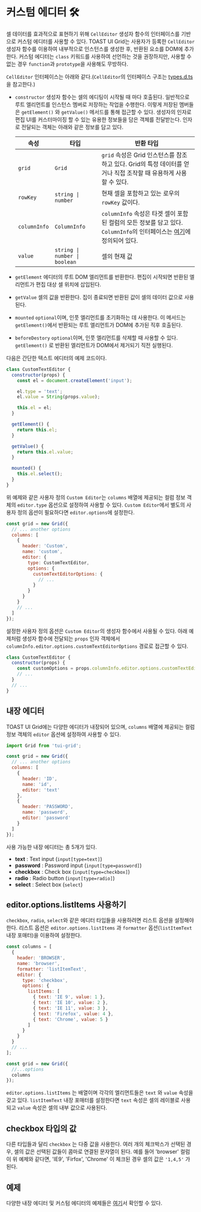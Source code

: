 # 커스텀 에디터 🛠

셀 데이터를 효과적으로 표현하기 위해 `CellEditor` 생성자 함수의 인터페이스를 기반으로 커스텀 에디터를 사용할 수 있다. TOAST UI Grid는 사용자가 등록한 `CellEditor` 생성자 함수를 이용하여 내부적으로 인스턴스를 생성한 후, 반환된 요소를 DOM에 추가한다. 커스텀 에디터는 `class` 키워드를 사용하여 선언하는 것을 권장하지만, 사용할 수 없는 경우 `function`과 `prototype`을 사용해도 무방하다.

`CellEditor` 인터페이스는 아래와 같다.(`CellEditor`의 인터페이스 구조는 [types.d.ts](https://github.com/nhn/tui.grid/blob/master/src/editor/types.d.ts)을 참고한다.)
* `constructor` 
  생성자 함수는 셀의 에디팅이 시작될 때 마다 호출된다. 일반적으로 루트 엘리먼트를 인스턴스 멤버로 저장하는 작업을 수행한다. 이렇게 저장된 멤버들은 `getElement()` 와 `getValue()` 메서드를 통해 접근할 수 있다. 생성자의 인자로 편집 UI를 커스터마이징 할 수 있는 유용한 정보들을 담은 객체를 전달받는다. 인자로 전달되는 객체는 아래와 같은 정보를 담고 있다.        

  | 속성 | 타입 | 반환 타입 |
  |--------|--------|--------|
  | `grid` | `Grid` | `grid` 속성은 Grid 인스턴스를 참조하고 있다. Grid의 특정 데이터를 얻거나 직접 조작할 때 유용하게 사용할 수 있다. |
  | `rowKey` | `string \| number` | 현재 셀을 포함하고 있는 로우의 `rowKey` 값이다. |
  | `columnInfo` | `ColumnInfo` | `columnInfo` 속성은 타겟 셀이 포함된 컬럼의 모든 정보를 담고 있다. `ColumnInfo`의 인터페이스는 [여기](https://github.com/nhn/tui.grid/blob/master/src/store/types.ts)에 정의되어 있다. |
  | `value` | `string \| number \| boolean` | 셀의 현재 값 |

* `getElement` 
  에디터의 루트 DOM 엘리먼트를 반환한다. 편집이 시작되면 반환된 엘리먼트가 편집 대상 셀 위치에 삽입된다.
* `getValue`
  셀의 값을 반환한다. 집이 종료되면 반환된 값이 셀의 데이터 값으로 사용된다.
* `mounted`
  `optional`이며, 인풋 엘리먼트를 초기화하는 데 사용한다. 이 메서드는 `getElement()`에서 반환되는 루트 엘리먼트가 DOM에 추가된 직후 호출된다.
* `beforeDestory`
  `optional`이며, 인풋 엘리먼트를 삭제할 때 사용할 수 있다. `getElement()` 로 반환된 엘리먼트가 DOM에서 제거되기 직전 실행된다.

다음은 간단한 텍스트 에디터의 예제 코드이다.

```js
class CustomTextEditor {
  constructor(props) {
    const el = document.createElement('input');

    el.type = 'text';
    el.value = String(props.value);

    this.el = el;
  }

  getElement() {
    return this.el;
  }

  getValue() {
    return this.el.value;
  }

  mounted() {
    this.el.select();
  }
}
```

위 예제와 같은 사용자 정의 `Custom Editor`는 `columns` 배열에 제공되는 컬럼 정보 객체의 `editor.type` 옵션으로 설정하여 사용할 수 있다. `Custom Editor`에서 별도의 사용자 정의 옵션이 필요하다면 `editor.options`에 설정한다.

```js
const grid = new Grid({
  // ... another options
  columns: [
    {
      header: 'Custom',
      name: 'custom',
      editor: {
        type: CustomTextEditor,
        options: {
          customTextEditorOptions: {
            // ...
          }
        }
      }        
    }
    // ...
  ]
});
```

설정한 사용자 정의 옵션은 `Custom Editor`의 생성자 함수에서 사용될 수 있다. 아래 예제처럼 생성자 함수에 전달되는 `props` 인자 객체에서 `columnInfo.editor.options.customTextEditorOptions` 경로로 접근할 수 있다.

```js
class CustomTextEditor {
  constructor(props) {
    const customOptions = props.columnInfo.editor.options.customTextEditorOptions;
    // ...
  }
  // ...
}
```


## 내장 에디터

TOAST UI Grid에는 다양한 에디터가 내장되어 있으며, `columns` 배열에 제공되는 컬럼 정보 객체의 `editor` 옵션에 설정하여 사용할 수 있다.

```js
import Grid from 'tui-grid';

const grid = new Grid({
  // ... another options
  columns: [
    {
      header: 'ID',
      name: 'id',
      editor: 'text'
    },
    {
      header: 'PASSWORD',
      name: 'password',
      editor: 'password'
    }
  ]
});
```

사용 가능한 내장 에디터는 총 5개가 있다.

- **text** : Text input (`input[type=text]`)
- **password** : Password input (`input[type=password]`)
- **checkbox** : Check box (`input[type=checkbox]`)
- **radio** : Radio button (`input[type=radio]`)
- **select** : Select box (`select`)


## editor.options.listItems 사용하기

`checkbox`, `radio`, `select`와 같은 에디터 타입들을 사용하려면 리스트 옵션을 설정해야 한다. 리스트 옵션은 `editor.options.listItems` 과 `formatter` 옵션(`listItemText` 내장 포매터)을 이용하여 설정한다.

```js
const columns = [
  {
    header: 'BROWSER',
    name: 'browser',
    formatter: 'listItemText',
    editor: {
      type: 'checkbox',
      options: {
        listItems: [
          { text: 'IE 9', value: 1 },
          { text: 'IE 10', value: 2 },
          { text: 'IE 11', value: 3 },
          { text: 'Firefox', value: 4 },
          { text: 'Chrome', value: 5 }
        ]
      }
    }        
  }
  // ...
];

const grid = new Grid({
  //...options
  columns  
});
```

`editor.options.listItems` 는 배열이며 각각의 엘리먼트들은 `text` 와 `value` 속성을 갖고 있다. `listItemText` 내장 포매터를 설정한다면 `text` 속성은 셀의 레이블로 사용되고 `value` 속성은 셀의 내부 값으로 사용된다.

## checkbox 타입의 값

다른 타입들과 달리 `checkbox` 는 다중 값을 사용한다. 여러 개의 체크박스가 선택된 경우, 셀의 값은 선택된 값들이 콤마로 연결된 문자열이 된다. 예를 들어 'browser' 컬럼이 위 예제와 같다면, 'IE9', 'Firfox', 'Chrome' 이 체크된 경우 셀의 값은 `'1,4,5'` 가 된다.


## 예제

다양한 내장 에디터 및 커스텀 에디터의 예제들은 [여기](https://nhn.github.io/tui.grid/latest/tutorial-example03-custom-editor)서 확인할 수 있다.

